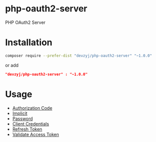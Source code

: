 # php-oauth2-server
PHP OAuth2 Server


# Installation

```bash
composer require --prefer-dist "devzyj/php-oauth2-server" "~1.0.0"
```

or add

```json
"devzyj/php-oauth2-server" : "~1.0.0"
```


# Usage

- [Authorization Code](docs/authorization_code.md)
- [Implicit](docs/implicit.md)
- [Password](docs/password.md)
- [Client Credentials](docs/client_credentials.md)
- [Refresh Token](docs/refresh_token.md)
- [Validate Access Token](docs/validate_access_token.md)